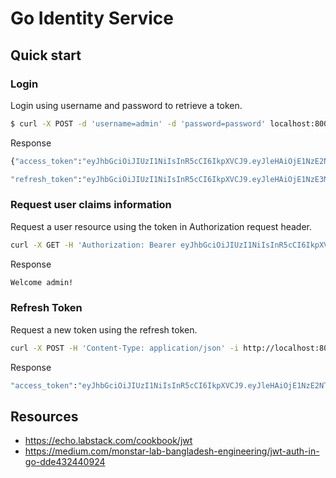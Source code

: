 # Go Identity Service

## Quick start

### Login

Login using username and password to retrieve a token.

```bash
$ curl -X POST -d 'username=admin' -d 'password=password' localhost:8000/login
```

Response

```bash
{"access_token":"eyJhbGciOiJIUzI1NiIsInR5cCI6IkpXVCJ9.eyJleHAiOjE1NzE2NTA0NjYsInVzZXJuYW1lIjoiYWRtaW4ifQ.Ba0iLuWe3H-0Jq3mbzA10V-Z2UL4AA2G_InQjyeSeCs",

"refresh_token":"eyJhbGciOiJIUzI1NiIsInR5cCI6IkpXVCJ9.eyJleHAiOjE1NzE3MzU5NjZ9.pNQfXAx3FTIoYCRA6tqX8YJQx-KksJGS_ISN2O1RPSQ"}
```

### Request user claims information

Request a user resource using the token in Authorization request header.

```bash
curl -X GET -H 'Authorization: Bearer eyJhbGciOiJIUzI1NiIsInR5cCI6IkpXVCJ9.eyJleHAiOjE1NzE2NTA0NjYsInVzZXJuYW1lIjoiYWRtaW4ifQ.Ba0iLuWe3H-0Jq3mbzA10V-Z2UL4AA2G_InQjyeSeCs' -i http://localhost:8000/me
```

Response

```bash
Welcome admin!
```

### Refresh Token
Request a new token using the refresh token.

```bash
curl -X POST -H 'Content-Type: application/json' -i http://localhost:8000/refresh-tokens --data '{"refresh_token":"eyJhbGciOiJIUzI1NiIsInR5cCI6IkpXVCJ9.eyJleHAiOjE1NzE3MzU5NjZ9.pNQfXAx3FTIoYCRA6tqX8YJQx-KksJGS_ISN2O1RPSQ"}'
```

Response

```bash
"access_token":"eyJhbGciOiJIUzI1NiIsInR5cCI6IkpXVCJ9.eyJleHAiOjE1NzE2NTA3NTgsInVzZXJuYW1lIjoiYWRtaW4ifQ.OhbRLciqmXsNN70Oyw9hBzEGLakBkS72FDFMgUz4FWU","refresh_token":"eyJhbGciOiJIUzI1NiIsInR5cCI6IkpXVCJ9.eyJleHAiOjE1NzE3MzYyNTh9.32fIs0D6rPsvHcPIiapz6NCQluBBpgPJP9UgwcdxgHM"}
```

## Resources
- https://echo.labstack.com/cookbook/jwt
- https://medium.com/monstar-lab-bangladesh-engineering/jwt-auth-in-go-dde432440924